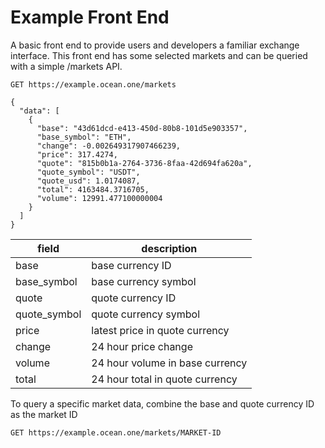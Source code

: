Example Front End
=================

A basic front end to provide users and developers a familiar exchange interface. This front end has some selected markets and can be queried with a simple /markets API.

```
GET https://example.ocean.one/markets

{
  "data": [
    {
      "base": "43d61dcd-e413-450d-80b8-101d5e903357",
      "base_symbol": "ETH",
      "change": -0.002649317907466239,
      "price": 317.4274,
      "quote": "815b0b1a-2764-3736-8faa-42d694fa620a",
      "quote_symbol": "USDT",
      "quote_usd": 1.0174087,
      "total": 4163484.3716705,
      "volume": 12991.477100000004
    }
  ]
}
```

| field        | description                     |
|--------------|---------------------------------|
| base         | base currency ID                |
| base_symbol  | base currency symbol            |
| quote        | quote currency ID               |
| quote_symbol | quote currency symbol           |
| price        | latest price in quote currency  |
| change       | 24 hour price change            |
| volume       | 24 hour volume in base currency |
| total        | 24 hour total in quote currency |

To query a specific market data, combine the base and quote currency ID as the market ID

```
GET https://example.ocean.one/markets/MARKET-ID
```
